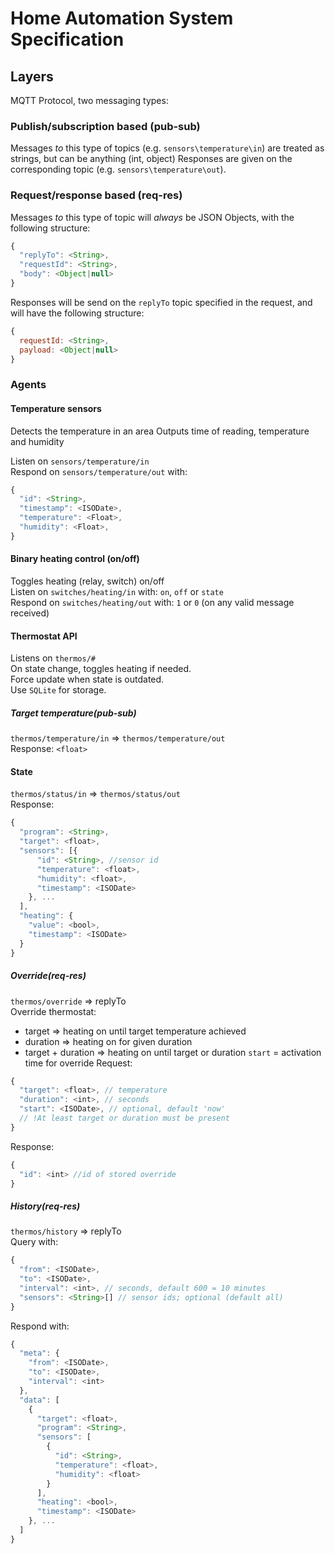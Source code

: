 # Home Automation System Specification

## Layers
MQTT Protocol, two messaging types:
### Publish/subscription based (pub-sub)
Messages *to* this type of topics (e.g. `sensors\temperature\in`) are treated as strings, but can be anything (int, object)
Responses are given on the corresponding topic (e.g. `sensors\temperature\out`).

### Request/response based (req-res)
Messages *to* this type of topic will *always* be JSON Objects, with the following structure:
```js
{
  "replyTo": <String>,
  "requestId": <String>,
  "body": <Object|null>
}
```
Responses will be send on the `replyTo` topic specified in the request, and will have the following structure:
```js
{
  requestId: <String>,
  payload: <Object|null>
}
```


### Agents
#### Temperature sensors
Detects the temperature in an area
Outputs time of reading, temperature and humidity

Listen on `sensors/temperature/in`  
Respond on `sensors/temperature/out` with:
```js
{
  "id": <String>,
  "timestamp": <ISODate>,
  "temperature": <Float>,
  "humidity": <Float>,
}
```

#### Binary heating control (on/off)
Toggles heating (relay, switch) on/off  
Listen on `switches/heating/in` with: `on`, `off` or `state`  
Respond on `switches/heating/out` with: `1` or `0` (on any valid message received)


#### Thermostat API
Listens on `thermos/#`  
On state change, toggles heating if needed.  
Force update when state is outdated.  
Use `SQLite` for storage. 

##### Target temperature(pub-sub)
`thermos/temperature/in` => `thermos/temperature/out`  
Response: `<float>`

#### State
`thermos/status/in` => `thermos/status/out`  
Response:
```js
{
  "program": <String>,
  "target": <float>,
  "sensors": [{
      "id": <String>, //sensor id
      "temperature": <float>,
      "humidity": <float>,
      "timestamp": <ISODate>
    }, ...
  ],
  "heating": {
    "value": <bool>,
    "timestamp": <ISODate>
  }
}
```

##### Override(req-res)
`thermos/override` => replyTo  
Override thermostat:
 - target => heating on until target temperature achieved
 - duration => heating on for given duration
 - target + duration => heating on until target or duration
`start` = activation time for override
Request:
```js
{
  "target": <float>, // temperature
  "duration": <int>, // seconds
  "start": <ISODate>, // optional, default 'now'
  // !At least target or duration must be present
}
```
Response:
```js
{
  "id": <int> //id of stored override
}
```

##### History(req-res)
`thermos/history` => replyTo  
Query with:
```js
{
  "from": <ISODate>,
  "to": <ISODate>,
  "interval": <int>, // seconds, default 600 = 10 minutes
  "sensors": <String>[] // sensor ids; optional (default all)
}
```
Respond with:
```js
{
  "meta": {
    "from": <ISODate>,
    "to": <ISODate>,
    "interval": <int>
  },
  "data": [
    {
      "target": <float>,
      "program": <String>,
      "sensors": [
        {
          "id": <String>,
          "temperature": <float>,
          "humidity": <float>
        }
      ],
      "heating": <bool>,
      "timestamp": <ISODate>
    }, ...
  ]
}
```



